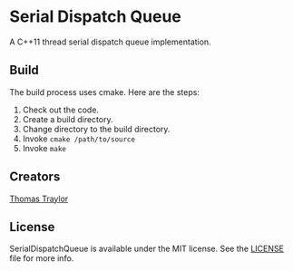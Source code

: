 # Serial Dispatch Queue

A C++11 thread serial dispatch queue implementation.

## Build
The build process uses cmake.  Here are the steps:
1. Check out the code.
2. Create a build directory.
3. Change directory to the build directory.
4. Invoke ```cmake /path/to/source```
5. Invoke ```make```

## Creators

[Thomas Traylor](http://github.com/tstraylor)

## License

SerialDispatchQueue is available under the MIT license. See the [LICENSE](LICENSE) file for more info.
